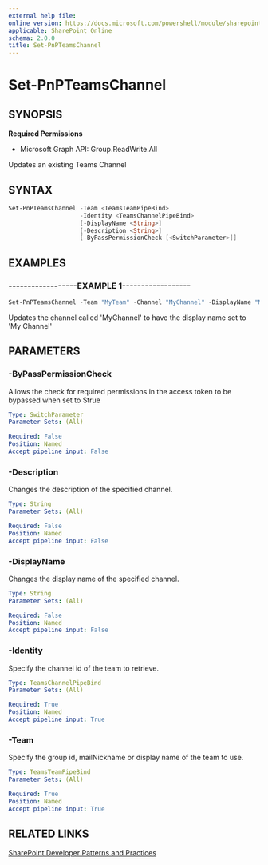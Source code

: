 ```yaml
---
external help file:
online version: https://docs.microsoft.com/powershell/module/sharepoint-pnp/set-pnpteamschannel
applicable: SharePoint Online
schema: 2.0.0
title: Set-PnPTeamsChannel
---
```


# Set-PnPTeamsChannel

## SYNOPSIS

**Required Permissions**

  * Microsoft Graph API: Group.ReadWrite.All

Updates an existing Teams Channel

## SYNTAX 

```powershell
Set-PnPTeamsChannel -Team <TeamsTeamPipeBind>
                    -Identity <TeamsChannelPipeBind>
                    [-DisplayName <String>]
                    [-Description <String>]
                    [-ByPassPermissionCheck [<SwitchParameter>]]
```

## EXAMPLES

### ------------------EXAMPLE 1------------------
```powershell
Set-PnPTeamsChannel -Team "MyTeam" -Channel "MyChannel" -DisplayName "My Channel"
```

Updates the channel called 'MyChannel' to have the display name set to 'My Channel'

## PARAMETERS

### -ByPassPermissionCheck
Allows the check for required permissions in the access token to be bypassed when set to $true

```yaml
Type: SwitchParameter
Parameter Sets: (All)

Required: False
Position: Named
Accept pipeline input: False
```

### -Description
Changes the description of the specified channel.

```yaml
Type: String
Parameter Sets: (All)

Required: False
Position: Named
Accept pipeline input: False
```

### -DisplayName
Changes the display name of the specified channel.

```yaml
Type: String
Parameter Sets: (All)

Required: False
Position: Named
Accept pipeline input: False
```

### -Identity
Specify the channel id of the team to retrieve.

```yaml
Type: TeamsChannelPipeBind
Parameter Sets: (All)

Required: True
Position: Named
Accept pipeline input: True
```

### -Team
Specify the group id, mailNickname or display name of the team to use.

```yaml
Type: TeamsTeamPipeBind
Parameter Sets: (All)

Required: True
Position: Named
Accept pipeline input: True
```

## RELATED LINKS

[SharePoint Developer Patterns and Practices](https://aka.ms/sppnp)